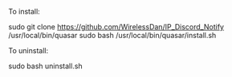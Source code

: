 To install:

sudo git clone https://github.com/WirelessDan/IP_Discord_Notify /usr/local/bin/quasar sudo bash /usr/local/bin/quasar/install.sh

To uninstall:

sudo bash uninstall.sh
